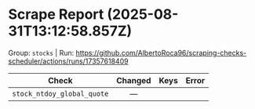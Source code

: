 # Scrape Report (2025-08-31T13:12:58.857Z)

Group: `stocks`  |  Run: https://github.com/AlbertoRoca96/scraping-checks-scheduler/actions/runs/17357618409

| Check | Changed | Keys | Error |
|---|:---:|:--|:--|
| `stock_ntdoy_global_quote` | — |  |  |
